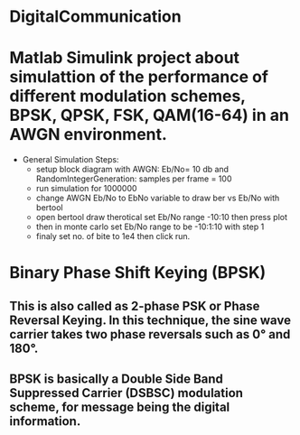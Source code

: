 # DigitalCommunication
# Matlab Simulink project about simulattion of the performance of different modulation schemes, BPSK, QPSK, FSK, QAM(16-64) in an AWGN environment.

- General Simulation Steps:
  - setup block diagram with AWGN: Eb/No= 10 db and RandomIntegerGeneration: samples per frame = 100
  - run simulation for 1000000
  - change AWGN Eb/No to EbNo variable to draw ber vs Eb/No with bertool
  - open bertool draw therotical set Eb/No range -10:10 then press plot 
  - then in monte carlo set Eb/No range to be -10:1:10 with step 1 
  - finaly set no. of bite to 1e4 then click run.

# Binary Phase Shift Keying (BPSK)
## This is also called as 2-phase PSK or Phase Reversal Keying. In this technique, the sine wave carrier takes two phase reversals such as 0° and 180°.
## BPSK is basically a Double Side Band Suppressed Carrier (DSBSC) modulation scheme, for message being the digital information.
